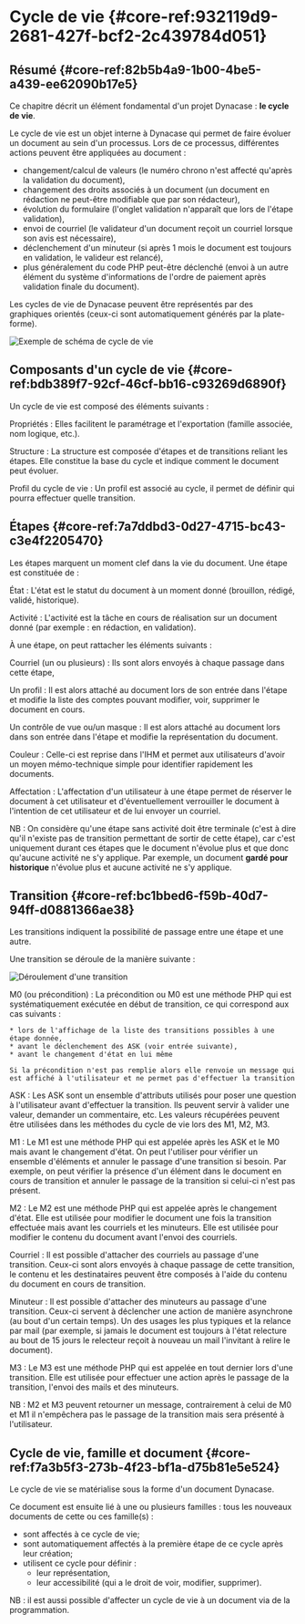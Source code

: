 # Cycle de vie {#core-ref:932119d9-2681-427f-bcf2-2c439784d051}

## Résumé {#core-ref:82b5b4a9-1b00-4be5-a439-ee62090b17e5}

Ce chapitre décrit un élément fondamental d'un projet Dynacase : **le cycle de vie**.

Le cycle de vie est un objet interne à Dynacase qui permet de faire évoluer un document au sein d'un processus. Lors de ce processus, différentes actions peuvent être appliquées au document :

* changement/calcul de valeurs (le numéro chrono n'est affecté qu'après la validation du document),
* changement des droits associés à un document (un document en rédaction ne peut-être modifiable que par son rédacteur),
* évolution du formulaire (l'onglet validation n'apparaît que lors de l'étape validation),
* envoi de courriel (le validateur d'un document reçoit un courriel lorsque son avis est nécessaire),
* déclenchement d'un minuteur (si après 1 mois le document est toujours en validation, le valideur est relancé),
* plus généralement du code PHP peut-être déclenché (envoi à un autre élément du système d'informations de l'ordre de paiement après validation finale du document).

Les cycles de vie de Dynacase peuvent être représentés par des graphiques orientés (ceux-ci sont automatiquement générés par la plate-forme).

![ Exemple de schéma de cycle de vie ](cycle_de_vie.png)

## Composants d'un cycle de vie {#core-ref:bdb389f7-92cf-46cf-bb16-c93269d6890f}

Un cycle de vie est composé des éléments suivants :

Propriétés
:   Elles facilitent le paramétrage et l'exportation (famille associée, nom logique, etc.).

Structure
:   La structure est composée d'étapes et de transitions reliant les étapes. Elle constitue la base du cycle et indique comment le document peut évoluer.

Profil du cycle de vie
:   Un profil est associé au cycle, il permet de définir qui pourra effectuer quelle transition.

## Étapes {#core-ref:7a7ddbd3-0d27-4715-bc43-c3e4f2205470}

Les étapes marquent un moment clef dans la vie du document. Une étape est constituée de :

État
:   L'état est le statut du document à un moment donné (brouillon, rédigé, validé, historique).

Activité
:   L'activité est la tâche en cours de réalisation sur un document donné (par exemple : en rédaction, en validation).

À une étape, on peut rattacher les éléments suivants :

Courriel (un ou plusieurs)
:   Ils sont alors envoyés à chaque passage dans cette étape,

Un profil 
:   Il est alors attaché au document lors de son entrée dans l'étape et modifie la liste des comptes pouvant modifier, voir, supprimer le document en cours.

Un contrôle de vue ou/un masque
:   Il est alors attaché au document lors dans son entrée dans l'étape et modifie la représentation du document.

Couleur
:   Celle-ci est reprise dans l'IHM et permet aux utilisateurs d'avoir un moyen mémo-technique simple pour identifier rapidement les documents.

Affectation
:   L'affectation d'un utilisateur à une étape permet de réserver le document à cet utilisateur et d'éventuellement verrouiller le document à l'intention de cet utilisateur et de lui envoyer un courriel.

NB : On considère qu'une étape sans activité doit être terminale (c'est à dire qu'il n'existe pas de transition permettant de sortir de cette étape), car c'est uniquement durant ces étapes que le document n'évolue plus et que donc qu'aucune activité ne s'y applique. Par exemple, un document **gardé pour historique** n'évolue plus et aucune activité ne s'y applique.

## Transition {#core-ref:bc1bbed6-f59b-40d7-94ff-d0881366ae38}

Les transitions indiquent la possibilité de passage entre une étape et une autre.

Une transition se déroule de la manière suivante :

![ Déroulement d'une transition ](cycle_transition.png)

M0 (ou précondition)
:   La précondition ou M0 est une méthode PHP qui est systématiquement exécutée en début de transition, ce qui correspond aux cas suivants :
    
    * lors de l'affichage de la liste des transitions possibles à une étape donnée,
    * avant le déclenchement des ASK (voir entrée suivante),
    * avant le changement d'état en lui même
    
    Si la précondition n'est pas remplie alors elle renvoie un message qui est affiché à l'utilisateur et ne permet pas d'effectuer la transition

ASK
:   Les ASK sont un ensemble d'attributs utilisés pour poser une question à l'utilisateur avant d'effectuer la transition. Ils peuvent servir à valider une valeur, demander un commentaire, etc. Les valeurs récupérées peuvent être utilisées dans les méthodes du cycle de vie lors des M1, M2, M3.

M1
:   Le M1 est une méthode PHP qui est appelée après les ASK et le M0 mais avant le changement d'état. On peut l'utiliser pour vérifier un ensemble d'éléments et annuler le passage d'une transition si besoin. Par exemple, on peut vérifier la présence d'un élément dans le document en cours de transition et annuler le passage de la transition si celui-ci n'est pas présent.

M2
:   Le M2 est une méthode PHP qui est appelée après le changement d'état. Elle est utilisée pour modifier le document une fois la transition effectuée mais avant les courriels et les minuteurs. Elle est utilisée pour modifier le contenu du document avant l'envoi des courriels.

Courriel
:   Il est possible d'attacher des courriels au passage d'une transition. Ceux-ci sont alors envoyés à chaque passage de cette transition, le contenu et les destinataires peuvent être composés à l'aide du contenu du document en cours de transition.

Minuteur
:   Il est possible d'attacher des minuteurs au passage d'une transition. Ceux-ci servent à déclencher une action de manière asynchrone (au bout d'un certain temps). Un des usages les plus typiques et la relance par mail (par exemple, si jamais le document est toujours à l'état relecture au bout de 15 jours le relecteur reçoit à nouveau un mail l'invitant à relire le document).

M3
:   Le M3 est une méthode PHP qui est appelée en tout dernier lors d'une transition. Elle est utilisée pour effectuer une action après le passage de la transition, l'envoi des mails et des minuteurs.

NB : M2 et M3 peuvent retourner un message, contrairement à celui de M0 et M1 il n'empêchera pas le passage de la transition mais sera présenté à l'utilisateur.

## Cycle de vie, famille et document {#core-ref:f7a3b5f3-273b-4f23-bf1a-d75b81e5e524}

Le cycle de vie se matérialise sous la forme d'un document Dynacase.

Ce document est ensuite lié à une ou plusieurs familles : tous les nouveaux documents de cette ou ces famille(s) :

* sont affectés à ce cycle de vie;
* sont automatiquement affectés à la première étape de ce cycle après leur création;
* utilisent ce cycle pour définir :
    * leur représentation,
    * leur accessibilité (qui a le droit de voir, modifier, supprimer).

NB : il est aussi possible d'affecter un cycle de vie à un document via de la programmation.
